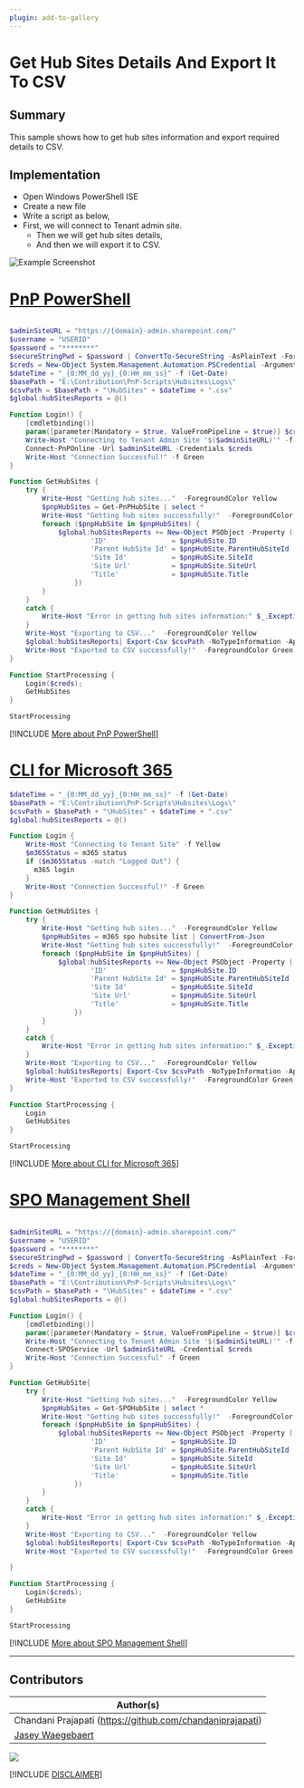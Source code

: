 ```yaml
---
plugin: add-to-gallery
---
```


# Get Hub Sites Details And Export It To CSV

## Summary

This sample shows how to get hub sites information and export required details to CSV.

## Implementation

- Open Windows PowerShell ISE
- Create a new file
- Write a script as below,
- First, we will connect to Tenant admin site.
    - Then we will get hub sites details,
    - And then we will export it to CSV.
 
![Example Screenshot](assets/preview.png)

# [PnP PowerShell](#tab/pnpps)
```powershell

$adminSiteURL = "https://{domain}-admin.sharepoint.com/"
$username = "USERID"
$password = "********"
$secureStringPwd = $password | ConvertTo-SecureString -AsPlainText -Force 
$creds = New-Object System.Management.Automation.PSCredential -ArgumentList $username, $secureStringPwd
$dateTime = "_{0:MM_dd_yy}_{0:HH_mm_ss}" -f (Get-Date)
$basePath = "E:\Contribution\PnP-Scripts\Hubsites\Logs\"
$csvPath = $basePath + "\HubSites" + $dateTime + ".csv"
$global:hubSitesReports = @()

Function Login() {
    [cmdletbinding()]
    param([parameter(Mandatory = $true, ValueFromPipeline = $true)] $creds)     
    Write-Host "Connecting to Tenant Admin Site '$($adminSiteURL)'" -f Yellow   
    Connect-PnPOnline -Url $adminSiteURL -Credentials $creds
    Write-Host "Connection Successful!" -f Green 
}

Function GetHubSites {
    try {
        Write-Host "Getting hub sites..."  -ForegroundColor Yellow 
        $pnpHubSites = Get-PnPHubSite | select *          
        Write-Host "Getting hub sites successfully!"  -ForegroundColor Green
        foreach ($pnpHubSite in $pnpHubSites) {
            $global:hubSitesReports += New-Object PSObject -Property ([ordered]@{  
                    'ID'                = $pnpHubSite.ID
                    'Parent HubSite Id' = $pnpHubSite.ParentHubSiteId              
                    'Site Id'           = $pnpHubSite.SiteId 
                    'Site Url'          = $pnpHubSite.SiteUrl
                    'Title'             = $pnpHubSite.Title                                                                                             
                })
        }
    }
    catch {
        Write-Host "Error in getting hub sites information:" $_.Exception.Message -ForegroundColor Red                 
    }
    Write-Host "Exporting to CSV..."  -ForegroundColor Yellow 
    $global:hubSitesReports| Export-Csv $csvPath -NoTypeInformation -Append
    Write-Host "Exported to CSV successfully!"  -ForegroundColor Green	
}

Function StartProcessing {
    Login($creds);
    GetHubSites
}

StartProcessing

```
[!INCLUDE [More about PnP PowerShell](../../docfx/includes/MORE-PNPPS.md)]

# [CLI for Microsoft 365](#tab/cli-m365-ps)
```powershell
$dateTime = "_{0:MM_dd_yy}_{0:HH_mm_ss}" -f (Get-Date)
$basePath = "E:\Contribution\PnP-Scripts\Hubsites\Logs\"
$csvPath = $basePath + "\HubSites" + $dateTime + ".csv"
$global:hubSitesReports = @()

Function Login {
    Write-Host "Connecting to Tenant Site" -f Yellow   
    $m365Status = m365 status
    if ($m365Status -match "Logged Out") {
      m365 login
    }
    Write-Host "Connection Successful!" -f Green 
}

Function GetHubSites {
    try {
        Write-Host "Getting hub sites..."  -ForegroundColor Yellow 
        $pnpHubSites = m365 spo hubsite list | ConvertFrom-Json        
        Write-Host "Getting hub sites successfully!"  -ForegroundColor Green
        foreach ($pnpHubSite in $pnpHubSites) {
            $global:hubSitesReports += New-Object PSObject -Property ([ordered]@{  
                    'ID'                = $pnpHubSite.ID
                    'Parent HubSite Id' = $pnpHubSite.ParentHubSiteId              
                    'Site Id'           = $pnpHubSite.SiteId 
                    'Site Url'          = $pnpHubSite.SiteUrl
                    'Title'             = $pnpHubSite.Title                                                                                             
                })
        }
    }
    catch {
        Write-Host "Error in getting hub sites information:" $_.Exception.Message -ForegroundColor Red                 
    }
    Write-Host "Exporting to CSV..."  -ForegroundColor Yellow 
    $global:hubSitesReports| Export-Csv $csvPath -NoTypeInformation -Append
    Write-Host "Exported to CSV successfully!"  -ForegroundColor Green	
}

Function StartProcessing {
    Login
    GetHubSites
}

StartProcessing
```
[!INCLUDE [More about CLI for Microsoft 365](../../docfx/includes/MORE-CLIM365.md)]

# [SPO Management Shell](#tab/spoms-ps)

```powershell

$adminSiteURL = "https://{domain}-admin.sharepoint.com/"
$username = "USERID"
$password = "********"
$secureStringPwd = $password | ConvertTo-SecureString -AsPlainText -Force 
$creds = New-Object System.Management.Automation.PSCredential -ArgumentList $username, $secureStringPwd
$dateTime = "_{0:MM_dd_yy}_{0:HH_mm_ss}" -f (Get-Date)
$basePath = "E:\Contribution\PnP-Scripts\Hubsites\Logs\"
$csvPath = $basePath + "\HubSites" + $dateTime + ".csv"
$global:hubSitesReports = @()

Function Login() {
    [cmdletbinding()]
    param([parameter(Mandatory = $true, ValueFromPipeline = $true)] $creds)     
    Write-Host "Connecting to Tenant Admin Site '$($adminSiteURL)'" -f Yellow   
    Connect-SPOService -Url $adminSiteURL -Credential $creds
    Write-Host "Connection Successful" -f Green 
}

Function GetHubSite{    
    try {
        Write-Host "Getting hub sites..."  -ForegroundColor Yellow 
        $pnpHubSites = Get-SPOHubSite | select *          
        Write-Host "Getting hub sites successfully!"  -ForegroundColor Green
        foreach ($pnpHubSite in $pnpHubSites) {
            $global:hubSitesReports += New-Object PSObject -Property ([ordered]@{  
                    'ID'                = $pnpHubSite.ID
                    'Parent HubSite Id' = $pnpHubSite.ParentHubSiteId              
                    'Site Id'           = $pnpHubSite.SiteId 
                    'Site Url'          = $pnpHubSite.SiteUrl
                    'Title'             = $pnpHubSite.Title                                                                                             
                })
        }
    }
    catch {
        Write-Host "Error in getting hub sites information:" $_.Exception.Message -ForegroundColor Red                 
    }
    Write-Host "Exporting to CSV..."  -ForegroundColor Yellow 
    $global:hubSitesReports| Export-Csv $csvPath -NoTypeInformation -Append
    Write-Host "Exported to CSV successfully!"  -ForegroundColor Green	

}

Function StartProcessing {
    Login($creds);
    GetHubSite
}

StartProcessing

```
[!INCLUDE [More about SPO Management Shell](../../docfx/includes/MORE-SPOMS.md)]
***

## Contributors

| Author(s) |
|-----------|
| Chandani Prajapati (https://github.com/chandaniprajapati) |
| [Jasey Waegebaert](https://github.com/Jwaegebaert) |


<img src="https://m365-visitor-stats.azurewebsites.net/script-samples/scripts/spo-export-hub-sites-details-to-csv?labelText=Visitors" class="img-visitor" aria-hidden="true" />


[!INCLUDE [DISCLAIMER](../../docfx/includes/DISCLAIMER.md)]
